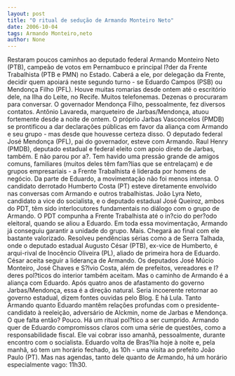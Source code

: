 ```yaml
---
layout: post
title: "O ritual de sedução de Armando Monteiro Neto"
date: 2006-10-04
tags: Armando Monteiro,neto
author: None
---
```

Restaram poucos caminhos ao deputado federal Armando Monteiro Neto (PTB), campeão de votos em Pernambuco e principal l?der da Frente Trabalhista (PTB e PMN) no Estado.
Caberá a ele, por delegação da Frente, decidir quem apoiará neste segundo turno - se Eduardo Campos (PSB) ou Mendonça Filho (PFL).
Houve muitas romarias desde ontem até o escritório dele, na Ilha do Leite, no Recife. Muitos telefonemas. Dezenas o procuraram para conversar.
O governador Mendonça Filho, pessoalmente, fez diversos contatos. Antônio Lavareda, marqueteiro de Jarbas/Mendonça, atuou fortemente desde a noite de ontem.
O próprio Jarbas Vasconcelos (PMDB) se prontificou a dar declarações públicas em favor da aliança com Armando e seu grupo - mas desde que houvesse certeza disso.
O deputado federal José Mendonça (PFL), pai do governador, esteve com Armando. Raul Henry (PMDB), deputado estadual e federal eleito com apoio direto de Jarbas, também.
E não parou por a?. Tem havido uma pressão grande de amigos comuns, familiares (muitos deles têm fam?lias que se entrelaçam) e de grupos empresariais - a Frente Trabalhista é liderada por homens de negócio.
Da parte de Eduardo, a movimentação não foi menos intensa. O candidato derrotado Humberto Costa (PT) esteve diretamente envolvido nas conversas com Armando e outros trabalhistas.
João Lyra Neto, candidato a vice do socialista, e o deputado estadual José Queiroz, ambos do PDT, têm sido interlocutores fundamentais no diálogo com o grupo de Armando.
O PDT compunha a Frente Trabalhista até o in?cio do per?odo eleitoral, quando se aliou a Eduardo.
Em toda essa movimentação, Armando já conseguiu garantir a unidade do grupo. Mais. Chegará ao final com ele bastante valorizado. 
Resolveu pendências sérias como a de Serra Talhada, onde o deputado estadual Augusto César (PTB), ex-vice de Humberto, é arqui-rival de Inocêncio Oliveira (PL), aliado de primeira hora de Eduardo.
César aceita seguir a liderança de Armando. Os deputados José Múcio Monteiro, José Chaves e S?lvio Costa, além de prefeitos, vereadores e l?deres pol?ticos do interior também aceitam.
Mas o caminho de Armando é a aliança com Eduardo. 
Após quatro anos de afastamento do governo Jarbas/Mendonça, essa é a direção natural. Seria incoerente retornar ao governo estadual, dizem fontes ouvidas pelo Blog.
E há Lula. Tanto Armando quanto Eduardo mantêm relações profundas com o presidente-candidato à reeleição, adversário de Alckmin, nome de Jarbas e Mendonça.
O que falta então? 
Pouco. Há um ritual pol?tico a ser cumprido. Armando quer de Eduardo compromissos claros com uma série de questões, como a responsabilidade fiscal.
Ele vai cobrar isso amanhã, pessoalmente, durante encontro com o socialista. 
Eduardo volta de Bras?lia hoje à noite e, pela manhã, só tem um horário fechado, às 10h - uma visita ao prefeito João Paulo (PT).
Mas nas agendas, tanto dele quanto de Armando, há um horário especialmente vago: 11h30. 